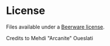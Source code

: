 # License

Files available under a [Beerware license](https://fr.wikipedia.org/wiki/Beerware).

Credits to Mehdi "Arcanite" Oueslati